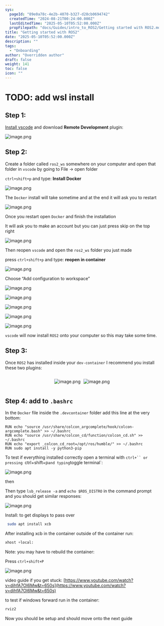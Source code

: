 ```yaml
---
sys:
  pageId: "89e0a78c-4e2b-4070-b327-d28cb0694742"
  createdTime: "2024-08-21T00:24:00.000Z"
  lastEditedTime: "2025-05-10T05:52:00.000Z"
  propFilepath: "docs/Guides/intro_to_ROS2/Getting started with ROS2.md"
title: "Getting started with ROS2"
date: "2025-05-10T05:52:00.000Z"
description: ""
tags:
  - "Onboarding"
author: "Overridden author"
draft: false
weight: 141
toc: false
icon: ""
---
```


# TODO: add wsl install

## Step 1:

[Install vscode](https://code.visualstudio.com/download) and download **Remote Development** plugin:

![image.png](https://prod-files-secure.s3.us-west-2.amazonaws.com/d518164a-d88e-44d1-a4ee-3adb3bd8bce0/efb52993-1881-4a40-b95e-6f020334f022/image.png?X-Amz-Algorithm=AWS4-HMAC-SHA256&X-Amz-Content-Sha256=UNSIGNED-PAYLOAD&X-Amz-Credential=ASIAZI2LB466ZMVFC47Q%2F20250526%2Fus-west-2%2Fs3%2Faws4_request&X-Amz-Date=20250526T161033Z&X-Amz-Expires=3600&X-Amz-Security-Token=IQoJb3JpZ2luX2VjEID%2F%2F%2F%2F%2F%2F%2F%2F%2F%2FwEaCXVzLXdlc3QtMiJIMEYCIQDwYF%2Fa7MyVnlpQBO6EALXH5xAXfsNfzSKZjmKV8uXA2QIhAPzcR5fucPTAuiHO0%2BELkGwoCrxzEW6uBkUr7SC%2BX%2F4vKv8DCEkQABoMNjM3NDIzMTgzODA1IgyTxuOoPUQMUU8Nvy0q3AOiLdZ6YvMzyPxKLYpN%2BrWCLTNUtLBuZhJF1LQEhMfk9wngW6hNMoNNOIqhk%2BTaAmoKOsvyiclzRmV5SvhCq1oEbuHAHV%2BYuISy8xAI%2BEdSIxrtMscmQ56X9uD4v0PWiwftCD0E0jjNoAs5kpvSY3wcKwraUE3U8ajc6ncUx7oLsc%2FxT4ouPPzKaamCEPZ5cQn2QZyjTEVHJpLq8BNugSfzIn0H9u2TqL9%2Fn%2FZQMYmsDSHnzUgRkLhiclhaogKDMmDqPrmrsQQDFGc5vlgtQznY0gTDLNGkDHKEnngB2K9Dk7plJrIV8sWDCJmLv99niUDweq0ClRzo4qT0XfvbcLiCP9jsUgbdgn04xEaaK%2Fal9IqhMI%2BphU0X1RWHPTWXc5CRxWudaeWEhEOBziJrvsU6e94qVmiEtswLW9dxXqDX95ysBuCTtnoi5vis7Tg5Pw5AXiFBnn%2BMTV%2FkdsGrXGlPyJ%2F7p0nRkJ845rlEjxbZa4ILAmP3f6aoYUouXHlRva5Z303uIB9AA%2BRF0Dn%2FG7F%2BJ%2FyCKjkDCEFLCxizUlgNBGLAJg%2Fz4J%2F91VrOReA3mYcAfIA15eK33R2OoaWHeM%2FcxcpnpxDPSJb32tkaEkZaPxNZTYt%2BZEUOKdQV8TCmktLBBjqkAWKwsUQxEYKB2jrc9Es7kuOy9O0lRKBHxDutgvb0PQqzBSYt1Ef6E71RyRd3Bj3ubY1DSu91VihS8X2qDQxW%2FSquksuhxtUTqEA1%2BCQW%2FBGVlFqcGJfaxVU21rxJgeGyWbdqJ1q3eaG9u4SOHitg29sXSbJ%2FLtifDBnL8F%2BiV3u5hCCOaGVYzC0J3UwRb0S8eOgANsY3kAZj0L1SB%2FdQ1b8B%2FrAy&X-Amz-Signature=5376441274da743332e056a2d703d32090636a158b9a9f4043165a71a77cfea7&X-Amz-SignedHeaders=host&x-id=GetObject)

## Step 2:

Create a folder called `ros2_ws` somewhere on your computer and open that folder in `vscode` by going to File → open folder 

`ctrl+shift+p` and type: **Install Docker**

![image.png](https://prod-files-secure.s3.us-west-2.amazonaws.com/d518164a-d88e-44d1-a4ee-3adb3bd8bce0/2269dc0e-1cd5-47ff-bceb-c04ad9b2eab0/image.png?X-Amz-Algorithm=AWS4-HMAC-SHA256&X-Amz-Content-Sha256=UNSIGNED-PAYLOAD&X-Amz-Credential=ASIAZI2LB466ZMVFC47Q%2F20250526%2Fus-west-2%2Fs3%2Faws4_request&X-Amz-Date=20250526T161033Z&X-Amz-Expires=3600&X-Amz-Security-Token=IQoJb3JpZ2luX2VjEID%2F%2F%2F%2F%2F%2F%2F%2F%2F%2FwEaCXVzLXdlc3QtMiJIMEYCIQDwYF%2Fa7MyVnlpQBO6EALXH5xAXfsNfzSKZjmKV8uXA2QIhAPzcR5fucPTAuiHO0%2BELkGwoCrxzEW6uBkUr7SC%2BX%2F4vKv8DCEkQABoMNjM3NDIzMTgzODA1IgyTxuOoPUQMUU8Nvy0q3AOiLdZ6YvMzyPxKLYpN%2BrWCLTNUtLBuZhJF1LQEhMfk9wngW6hNMoNNOIqhk%2BTaAmoKOsvyiclzRmV5SvhCq1oEbuHAHV%2BYuISy8xAI%2BEdSIxrtMscmQ56X9uD4v0PWiwftCD0E0jjNoAs5kpvSY3wcKwraUE3U8ajc6ncUx7oLsc%2FxT4ouPPzKaamCEPZ5cQn2QZyjTEVHJpLq8BNugSfzIn0H9u2TqL9%2Fn%2FZQMYmsDSHnzUgRkLhiclhaogKDMmDqPrmrsQQDFGc5vlgtQznY0gTDLNGkDHKEnngB2K9Dk7plJrIV8sWDCJmLv99niUDweq0ClRzo4qT0XfvbcLiCP9jsUgbdgn04xEaaK%2Fal9IqhMI%2BphU0X1RWHPTWXc5CRxWudaeWEhEOBziJrvsU6e94qVmiEtswLW9dxXqDX95ysBuCTtnoi5vis7Tg5Pw5AXiFBnn%2BMTV%2FkdsGrXGlPyJ%2F7p0nRkJ845rlEjxbZa4ILAmP3f6aoYUouXHlRva5Z303uIB9AA%2BRF0Dn%2FG7F%2BJ%2FyCKjkDCEFLCxizUlgNBGLAJg%2Fz4J%2F91VrOReA3mYcAfIA15eK33R2OoaWHeM%2FcxcpnpxDPSJb32tkaEkZaPxNZTYt%2BZEUOKdQV8TCmktLBBjqkAWKwsUQxEYKB2jrc9Es7kuOy9O0lRKBHxDutgvb0PQqzBSYt1Ef6E71RyRd3Bj3ubY1DSu91VihS8X2qDQxW%2FSquksuhxtUTqEA1%2BCQW%2FBGVlFqcGJfaxVU21rxJgeGyWbdqJ1q3eaG9u4SOHitg29sXSbJ%2FLtifDBnL8F%2BiV3u5hCCOaGVYzC0J3UwRb0S8eOgANsY3kAZj0L1SB%2FdQ1b8B%2FrAy&X-Amz-Signature=7bb6a758df49e696740a2e1e1db42cd2ca49972abb94f6b70066c57c3e043eb3&X-Amz-SignedHeaders=host&x-id=GetObject)

The `Docker` install will take sometime and at the end it will ask you to restart

![image.png](https://prod-files-secure.s3.us-west-2.amazonaws.com/d518164a-d88e-44d1-a4ee-3adb3bd8bce0/ed233f78-be33-4b1f-b89c-9c346c0e961e/image.png?X-Amz-Algorithm=AWS4-HMAC-SHA256&X-Amz-Content-Sha256=UNSIGNED-PAYLOAD&X-Amz-Credential=ASIAZI2LB466ZMVFC47Q%2F20250526%2Fus-west-2%2Fs3%2Faws4_request&X-Amz-Date=20250526T161033Z&X-Amz-Expires=3600&X-Amz-Security-Token=IQoJb3JpZ2luX2VjEID%2F%2F%2F%2F%2F%2F%2F%2F%2F%2FwEaCXVzLXdlc3QtMiJIMEYCIQDwYF%2Fa7MyVnlpQBO6EALXH5xAXfsNfzSKZjmKV8uXA2QIhAPzcR5fucPTAuiHO0%2BELkGwoCrxzEW6uBkUr7SC%2BX%2F4vKv8DCEkQABoMNjM3NDIzMTgzODA1IgyTxuOoPUQMUU8Nvy0q3AOiLdZ6YvMzyPxKLYpN%2BrWCLTNUtLBuZhJF1LQEhMfk9wngW6hNMoNNOIqhk%2BTaAmoKOsvyiclzRmV5SvhCq1oEbuHAHV%2BYuISy8xAI%2BEdSIxrtMscmQ56X9uD4v0PWiwftCD0E0jjNoAs5kpvSY3wcKwraUE3U8ajc6ncUx7oLsc%2FxT4ouPPzKaamCEPZ5cQn2QZyjTEVHJpLq8BNugSfzIn0H9u2TqL9%2Fn%2FZQMYmsDSHnzUgRkLhiclhaogKDMmDqPrmrsQQDFGc5vlgtQznY0gTDLNGkDHKEnngB2K9Dk7plJrIV8sWDCJmLv99niUDweq0ClRzo4qT0XfvbcLiCP9jsUgbdgn04xEaaK%2Fal9IqhMI%2BphU0X1RWHPTWXc5CRxWudaeWEhEOBziJrvsU6e94qVmiEtswLW9dxXqDX95ysBuCTtnoi5vis7Tg5Pw5AXiFBnn%2BMTV%2FkdsGrXGlPyJ%2F7p0nRkJ845rlEjxbZa4ILAmP3f6aoYUouXHlRva5Z303uIB9AA%2BRF0Dn%2FG7F%2BJ%2FyCKjkDCEFLCxizUlgNBGLAJg%2Fz4J%2F91VrOReA3mYcAfIA15eK33R2OoaWHeM%2FcxcpnpxDPSJb32tkaEkZaPxNZTYt%2BZEUOKdQV8TCmktLBBjqkAWKwsUQxEYKB2jrc9Es7kuOy9O0lRKBHxDutgvb0PQqzBSYt1Ef6E71RyRd3Bj3ubY1DSu91VihS8X2qDQxW%2FSquksuhxtUTqEA1%2BCQW%2FBGVlFqcGJfaxVU21rxJgeGyWbdqJ1q3eaG9u4SOHitg29sXSbJ%2FLtifDBnL8F%2BiV3u5hCCOaGVYzC0J3UwRb0S8eOgANsY3kAZj0L1SB%2FdQ1b8B%2FrAy&X-Amz-Signature=c262299e6340af7696718f5fd12df2fcda93e4fbf1920b2f348c2c5863b6e96a&X-Amz-SignedHeaders=host&x-id=GetObject)

Once you restart open `Docker` and finish the installation

It will ask you to make an account but you can just press skip on the top right

![image.png](https://prod-files-secure.s3.us-west-2.amazonaws.com/d518164a-d88e-44d1-a4ee-3adb3bd8bce0/21010ad9-1659-4fd9-9f59-9932a09b2a3d/image.png?X-Amz-Algorithm=AWS4-HMAC-SHA256&X-Amz-Content-Sha256=UNSIGNED-PAYLOAD&X-Amz-Credential=ASIAZI2LB466ZMVFC47Q%2F20250526%2Fus-west-2%2Fs3%2Faws4_request&X-Amz-Date=20250526T161033Z&X-Amz-Expires=3600&X-Amz-Security-Token=IQoJb3JpZ2luX2VjEID%2F%2F%2F%2F%2F%2F%2F%2F%2F%2FwEaCXVzLXdlc3QtMiJIMEYCIQDwYF%2Fa7MyVnlpQBO6EALXH5xAXfsNfzSKZjmKV8uXA2QIhAPzcR5fucPTAuiHO0%2BELkGwoCrxzEW6uBkUr7SC%2BX%2F4vKv8DCEkQABoMNjM3NDIzMTgzODA1IgyTxuOoPUQMUU8Nvy0q3AOiLdZ6YvMzyPxKLYpN%2BrWCLTNUtLBuZhJF1LQEhMfk9wngW6hNMoNNOIqhk%2BTaAmoKOsvyiclzRmV5SvhCq1oEbuHAHV%2BYuISy8xAI%2BEdSIxrtMscmQ56X9uD4v0PWiwftCD0E0jjNoAs5kpvSY3wcKwraUE3U8ajc6ncUx7oLsc%2FxT4ouPPzKaamCEPZ5cQn2QZyjTEVHJpLq8BNugSfzIn0H9u2TqL9%2Fn%2FZQMYmsDSHnzUgRkLhiclhaogKDMmDqPrmrsQQDFGc5vlgtQznY0gTDLNGkDHKEnngB2K9Dk7plJrIV8sWDCJmLv99niUDweq0ClRzo4qT0XfvbcLiCP9jsUgbdgn04xEaaK%2Fal9IqhMI%2BphU0X1RWHPTWXc5CRxWudaeWEhEOBziJrvsU6e94qVmiEtswLW9dxXqDX95ysBuCTtnoi5vis7Tg5Pw5AXiFBnn%2BMTV%2FkdsGrXGlPyJ%2F7p0nRkJ845rlEjxbZa4ILAmP3f6aoYUouXHlRva5Z303uIB9AA%2BRF0Dn%2FG7F%2BJ%2FyCKjkDCEFLCxizUlgNBGLAJg%2Fz4J%2F91VrOReA3mYcAfIA15eK33R2OoaWHeM%2FcxcpnpxDPSJb32tkaEkZaPxNZTYt%2BZEUOKdQV8TCmktLBBjqkAWKwsUQxEYKB2jrc9Es7kuOy9O0lRKBHxDutgvb0PQqzBSYt1Ef6E71RyRd3Bj3ubY1DSu91VihS8X2qDQxW%2FSquksuhxtUTqEA1%2BCQW%2FBGVlFqcGJfaxVU21rxJgeGyWbdqJ1q3eaG9u4SOHitg29sXSbJ%2FLtifDBnL8F%2BiV3u5hCCOaGVYzC0J3UwRb0S8eOgANsY3kAZj0L1SB%2FdQ1b8B%2FrAy&X-Amz-Signature=4f873381aaa300f099e7c2fa47af0319ce96fc366f8f16142b1b9f0e1e60ebd5&X-Amz-SignedHeaders=host&x-id=GetObject)

Then reopen `vscode` and open the `ros2_ws` folder you just made

press `ctrl+shift+p` and type: **reopen in container**

![image.png](https://prod-files-secure.s3.us-west-2.amazonaws.com/d518164a-d88e-44d1-a4ee-3adb3bd8bce0/4e93b8c2-41ad-488c-8095-c74205196118/image.png?X-Amz-Algorithm=AWS4-HMAC-SHA256&X-Amz-Content-Sha256=UNSIGNED-PAYLOAD&X-Amz-Credential=ASIAZI2LB466ZMVFC47Q%2F20250526%2Fus-west-2%2Fs3%2Faws4_request&X-Amz-Date=20250526T161033Z&X-Amz-Expires=3600&X-Amz-Security-Token=IQoJb3JpZ2luX2VjEID%2F%2F%2F%2F%2F%2F%2F%2F%2F%2FwEaCXVzLXdlc3QtMiJIMEYCIQDwYF%2Fa7MyVnlpQBO6EALXH5xAXfsNfzSKZjmKV8uXA2QIhAPzcR5fucPTAuiHO0%2BELkGwoCrxzEW6uBkUr7SC%2BX%2F4vKv8DCEkQABoMNjM3NDIzMTgzODA1IgyTxuOoPUQMUU8Nvy0q3AOiLdZ6YvMzyPxKLYpN%2BrWCLTNUtLBuZhJF1LQEhMfk9wngW6hNMoNNOIqhk%2BTaAmoKOsvyiclzRmV5SvhCq1oEbuHAHV%2BYuISy8xAI%2BEdSIxrtMscmQ56X9uD4v0PWiwftCD0E0jjNoAs5kpvSY3wcKwraUE3U8ajc6ncUx7oLsc%2FxT4ouPPzKaamCEPZ5cQn2QZyjTEVHJpLq8BNugSfzIn0H9u2TqL9%2Fn%2FZQMYmsDSHnzUgRkLhiclhaogKDMmDqPrmrsQQDFGc5vlgtQznY0gTDLNGkDHKEnngB2K9Dk7plJrIV8sWDCJmLv99niUDweq0ClRzo4qT0XfvbcLiCP9jsUgbdgn04xEaaK%2Fal9IqhMI%2BphU0X1RWHPTWXc5CRxWudaeWEhEOBziJrvsU6e94qVmiEtswLW9dxXqDX95ysBuCTtnoi5vis7Tg5Pw5AXiFBnn%2BMTV%2FkdsGrXGlPyJ%2F7p0nRkJ845rlEjxbZa4ILAmP3f6aoYUouXHlRva5Z303uIB9AA%2BRF0Dn%2FG7F%2BJ%2FyCKjkDCEFLCxizUlgNBGLAJg%2Fz4J%2F91VrOReA3mYcAfIA15eK33R2OoaWHeM%2FcxcpnpxDPSJb32tkaEkZaPxNZTYt%2BZEUOKdQV8TCmktLBBjqkAWKwsUQxEYKB2jrc9Es7kuOy9O0lRKBHxDutgvb0PQqzBSYt1Ef6E71RyRd3Bj3ubY1DSu91VihS8X2qDQxW%2FSquksuhxtUTqEA1%2BCQW%2FBGVlFqcGJfaxVU21rxJgeGyWbdqJ1q3eaG9u4SOHitg29sXSbJ%2FLtifDBnL8F%2BiV3u5hCCOaGVYzC0J3UwRb0S8eOgANsY3kAZj0L1SB%2FdQ1b8B%2FrAy&X-Amz-Signature=89ce1d50ed40e321ffaa6ab0b6cdc28effbc6576c07ec7f80455effe7dee2ac4&X-Amz-SignedHeaders=host&x-id=GetObject)

Choose “Add configuration to workspace”

![image.png](https://prod-files-secure.s3.us-west-2.amazonaws.com/d518164a-d88e-44d1-a4ee-3adb3bd8bce0/9560b282-5060-4989-ba37-97e7b2c22476/image.png?X-Amz-Algorithm=AWS4-HMAC-SHA256&X-Amz-Content-Sha256=UNSIGNED-PAYLOAD&X-Amz-Credential=ASIAZI2LB466ZMVFC47Q%2F20250526%2Fus-west-2%2Fs3%2Faws4_request&X-Amz-Date=20250526T161033Z&X-Amz-Expires=3600&X-Amz-Security-Token=IQoJb3JpZ2luX2VjEID%2F%2F%2F%2F%2F%2F%2F%2F%2F%2FwEaCXVzLXdlc3QtMiJIMEYCIQDwYF%2Fa7MyVnlpQBO6EALXH5xAXfsNfzSKZjmKV8uXA2QIhAPzcR5fucPTAuiHO0%2BELkGwoCrxzEW6uBkUr7SC%2BX%2F4vKv8DCEkQABoMNjM3NDIzMTgzODA1IgyTxuOoPUQMUU8Nvy0q3AOiLdZ6YvMzyPxKLYpN%2BrWCLTNUtLBuZhJF1LQEhMfk9wngW6hNMoNNOIqhk%2BTaAmoKOsvyiclzRmV5SvhCq1oEbuHAHV%2BYuISy8xAI%2BEdSIxrtMscmQ56X9uD4v0PWiwftCD0E0jjNoAs5kpvSY3wcKwraUE3U8ajc6ncUx7oLsc%2FxT4ouPPzKaamCEPZ5cQn2QZyjTEVHJpLq8BNugSfzIn0H9u2TqL9%2Fn%2FZQMYmsDSHnzUgRkLhiclhaogKDMmDqPrmrsQQDFGc5vlgtQznY0gTDLNGkDHKEnngB2K9Dk7plJrIV8sWDCJmLv99niUDweq0ClRzo4qT0XfvbcLiCP9jsUgbdgn04xEaaK%2Fal9IqhMI%2BphU0X1RWHPTWXc5CRxWudaeWEhEOBziJrvsU6e94qVmiEtswLW9dxXqDX95ysBuCTtnoi5vis7Tg5Pw5AXiFBnn%2BMTV%2FkdsGrXGlPyJ%2F7p0nRkJ845rlEjxbZa4ILAmP3f6aoYUouXHlRva5Z303uIB9AA%2BRF0Dn%2FG7F%2BJ%2FyCKjkDCEFLCxizUlgNBGLAJg%2Fz4J%2F91VrOReA3mYcAfIA15eK33R2OoaWHeM%2FcxcpnpxDPSJb32tkaEkZaPxNZTYt%2BZEUOKdQV8TCmktLBBjqkAWKwsUQxEYKB2jrc9Es7kuOy9O0lRKBHxDutgvb0PQqzBSYt1Ef6E71RyRd3Bj3ubY1DSu91VihS8X2qDQxW%2FSquksuhxtUTqEA1%2BCQW%2FBGVlFqcGJfaxVU21rxJgeGyWbdqJ1q3eaG9u4SOHitg29sXSbJ%2FLtifDBnL8F%2BiV3u5hCCOaGVYzC0J3UwRb0S8eOgANsY3kAZj0L1SB%2FdQ1b8B%2FrAy&X-Amz-Signature=e4481cf9bca5a5af9400af452c9fb51cf4382043948b6cda2a5003d16e10e2ae&X-Amz-SignedHeaders=host&x-id=GetObject)

![image.png](https://prod-files-secure.s3.us-west-2.amazonaws.com/d518164a-d88e-44d1-a4ee-3adb3bd8bce0/2ee63f81-886b-48e8-a553-dc6e5eac99e4/image.png?X-Amz-Algorithm=AWS4-HMAC-SHA256&X-Amz-Content-Sha256=UNSIGNED-PAYLOAD&X-Amz-Credential=ASIAZI2LB466ZMVFC47Q%2F20250526%2Fus-west-2%2Fs3%2Faws4_request&X-Amz-Date=20250526T161033Z&X-Amz-Expires=3600&X-Amz-Security-Token=IQoJb3JpZ2luX2VjEID%2F%2F%2F%2F%2F%2F%2F%2F%2F%2FwEaCXVzLXdlc3QtMiJIMEYCIQDwYF%2Fa7MyVnlpQBO6EALXH5xAXfsNfzSKZjmKV8uXA2QIhAPzcR5fucPTAuiHO0%2BELkGwoCrxzEW6uBkUr7SC%2BX%2F4vKv8DCEkQABoMNjM3NDIzMTgzODA1IgyTxuOoPUQMUU8Nvy0q3AOiLdZ6YvMzyPxKLYpN%2BrWCLTNUtLBuZhJF1LQEhMfk9wngW6hNMoNNOIqhk%2BTaAmoKOsvyiclzRmV5SvhCq1oEbuHAHV%2BYuISy8xAI%2BEdSIxrtMscmQ56X9uD4v0PWiwftCD0E0jjNoAs5kpvSY3wcKwraUE3U8ajc6ncUx7oLsc%2FxT4ouPPzKaamCEPZ5cQn2QZyjTEVHJpLq8BNugSfzIn0H9u2TqL9%2Fn%2FZQMYmsDSHnzUgRkLhiclhaogKDMmDqPrmrsQQDFGc5vlgtQznY0gTDLNGkDHKEnngB2K9Dk7plJrIV8sWDCJmLv99niUDweq0ClRzo4qT0XfvbcLiCP9jsUgbdgn04xEaaK%2Fal9IqhMI%2BphU0X1RWHPTWXc5CRxWudaeWEhEOBziJrvsU6e94qVmiEtswLW9dxXqDX95ysBuCTtnoi5vis7Tg5Pw5AXiFBnn%2BMTV%2FkdsGrXGlPyJ%2F7p0nRkJ845rlEjxbZa4ILAmP3f6aoYUouXHlRva5Z303uIB9AA%2BRF0Dn%2FG7F%2BJ%2FyCKjkDCEFLCxizUlgNBGLAJg%2Fz4J%2F91VrOReA3mYcAfIA15eK33R2OoaWHeM%2FcxcpnpxDPSJb32tkaEkZaPxNZTYt%2BZEUOKdQV8TCmktLBBjqkAWKwsUQxEYKB2jrc9Es7kuOy9O0lRKBHxDutgvb0PQqzBSYt1Ef6E71RyRd3Bj3ubY1DSu91VihS8X2qDQxW%2FSquksuhxtUTqEA1%2BCQW%2FBGVlFqcGJfaxVU21rxJgeGyWbdqJ1q3eaG9u4SOHitg29sXSbJ%2FLtifDBnL8F%2BiV3u5hCCOaGVYzC0J3UwRb0S8eOgANsY3kAZj0L1SB%2FdQ1b8B%2FrAy&X-Amz-Signature=b9e442a317f998f1062ed7cf5a29c7f4dd49d49e8e8fe942c2ca2ce0d65f456c&X-Amz-SignedHeaders=host&x-id=GetObject)

![image.png](https://prod-files-secure.s3.us-west-2.amazonaws.com/d518164a-d88e-44d1-a4ee-3adb3bd8bce0/ae1580b2-b048-407e-aed9-b584224a7a04/image.png?X-Amz-Algorithm=AWS4-HMAC-SHA256&X-Amz-Content-Sha256=UNSIGNED-PAYLOAD&X-Amz-Credential=ASIAZI2LB466ZMVFC47Q%2F20250526%2Fus-west-2%2Fs3%2Faws4_request&X-Amz-Date=20250526T161033Z&X-Amz-Expires=3600&X-Amz-Security-Token=IQoJb3JpZ2luX2VjEID%2F%2F%2F%2F%2F%2F%2F%2F%2F%2FwEaCXVzLXdlc3QtMiJIMEYCIQDwYF%2Fa7MyVnlpQBO6EALXH5xAXfsNfzSKZjmKV8uXA2QIhAPzcR5fucPTAuiHO0%2BELkGwoCrxzEW6uBkUr7SC%2BX%2F4vKv8DCEkQABoMNjM3NDIzMTgzODA1IgyTxuOoPUQMUU8Nvy0q3AOiLdZ6YvMzyPxKLYpN%2BrWCLTNUtLBuZhJF1LQEhMfk9wngW6hNMoNNOIqhk%2BTaAmoKOsvyiclzRmV5SvhCq1oEbuHAHV%2BYuISy8xAI%2BEdSIxrtMscmQ56X9uD4v0PWiwftCD0E0jjNoAs5kpvSY3wcKwraUE3U8ajc6ncUx7oLsc%2FxT4ouPPzKaamCEPZ5cQn2QZyjTEVHJpLq8BNugSfzIn0H9u2TqL9%2Fn%2FZQMYmsDSHnzUgRkLhiclhaogKDMmDqPrmrsQQDFGc5vlgtQznY0gTDLNGkDHKEnngB2K9Dk7plJrIV8sWDCJmLv99niUDweq0ClRzo4qT0XfvbcLiCP9jsUgbdgn04xEaaK%2Fal9IqhMI%2BphU0X1RWHPTWXc5CRxWudaeWEhEOBziJrvsU6e94qVmiEtswLW9dxXqDX95ysBuCTtnoi5vis7Tg5Pw5AXiFBnn%2BMTV%2FkdsGrXGlPyJ%2F7p0nRkJ845rlEjxbZa4ILAmP3f6aoYUouXHlRva5Z303uIB9AA%2BRF0Dn%2FG7F%2BJ%2FyCKjkDCEFLCxizUlgNBGLAJg%2Fz4J%2F91VrOReA3mYcAfIA15eK33R2OoaWHeM%2FcxcpnpxDPSJb32tkaEkZaPxNZTYt%2BZEUOKdQV8TCmktLBBjqkAWKwsUQxEYKB2jrc9Es7kuOy9O0lRKBHxDutgvb0PQqzBSYt1Ef6E71RyRd3Bj3ubY1DSu91VihS8X2qDQxW%2FSquksuhxtUTqEA1%2BCQW%2FBGVlFqcGJfaxVU21rxJgeGyWbdqJ1q3eaG9u4SOHitg29sXSbJ%2FLtifDBnL8F%2BiV3u5hCCOaGVYzC0J3UwRb0S8eOgANsY3kAZj0L1SB%2FdQ1b8B%2FrAy&X-Amz-Signature=33f039d6ad4cbdf1b7c8d530553629df57c8e698ef2c1398e621eed76d79af8f&X-Amz-SignedHeaders=host&x-id=GetObject)

![image.png](https://prod-files-secure.s3.us-west-2.amazonaws.com/d518164a-d88e-44d1-a4ee-3adb3bd8bce0/53255b28-f75e-430f-b9e3-c0ac8577e42b/image.png?X-Amz-Algorithm=AWS4-HMAC-SHA256&X-Amz-Content-Sha256=UNSIGNED-PAYLOAD&X-Amz-Credential=ASIAZI2LB466ZMVFC47Q%2F20250526%2Fus-west-2%2Fs3%2Faws4_request&X-Amz-Date=20250526T161033Z&X-Amz-Expires=3600&X-Amz-Security-Token=IQoJb3JpZ2luX2VjEID%2F%2F%2F%2F%2F%2F%2F%2F%2F%2FwEaCXVzLXdlc3QtMiJIMEYCIQDwYF%2Fa7MyVnlpQBO6EALXH5xAXfsNfzSKZjmKV8uXA2QIhAPzcR5fucPTAuiHO0%2BELkGwoCrxzEW6uBkUr7SC%2BX%2F4vKv8DCEkQABoMNjM3NDIzMTgzODA1IgyTxuOoPUQMUU8Nvy0q3AOiLdZ6YvMzyPxKLYpN%2BrWCLTNUtLBuZhJF1LQEhMfk9wngW6hNMoNNOIqhk%2BTaAmoKOsvyiclzRmV5SvhCq1oEbuHAHV%2BYuISy8xAI%2BEdSIxrtMscmQ56X9uD4v0PWiwftCD0E0jjNoAs5kpvSY3wcKwraUE3U8ajc6ncUx7oLsc%2FxT4ouPPzKaamCEPZ5cQn2QZyjTEVHJpLq8BNugSfzIn0H9u2TqL9%2Fn%2FZQMYmsDSHnzUgRkLhiclhaogKDMmDqPrmrsQQDFGc5vlgtQznY0gTDLNGkDHKEnngB2K9Dk7plJrIV8sWDCJmLv99niUDweq0ClRzo4qT0XfvbcLiCP9jsUgbdgn04xEaaK%2Fal9IqhMI%2BphU0X1RWHPTWXc5CRxWudaeWEhEOBziJrvsU6e94qVmiEtswLW9dxXqDX95ysBuCTtnoi5vis7Tg5Pw5AXiFBnn%2BMTV%2FkdsGrXGlPyJ%2F7p0nRkJ845rlEjxbZa4ILAmP3f6aoYUouXHlRva5Z303uIB9AA%2BRF0Dn%2FG7F%2BJ%2FyCKjkDCEFLCxizUlgNBGLAJg%2Fz4J%2F91VrOReA3mYcAfIA15eK33R2OoaWHeM%2FcxcpnpxDPSJb32tkaEkZaPxNZTYt%2BZEUOKdQV8TCmktLBBjqkAWKwsUQxEYKB2jrc9Es7kuOy9O0lRKBHxDutgvb0PQqzBSYt1Ef6E71RyRd3Bj3ubY1DSu91VihS8X2qDQxW%2FSquksuhxtUTqEA1%2BCQW%2FBGVlFqcGJfaxVU21rxJgeGyWbdqJ1q3eaG9u4SOHitg29sXSbJ%2FLtifDBnL8F%2BiV3u5hCCOaGVYzC0J3UwRb0S8eOgANsY3kAZj0L1SB%2FdQ1b8B%2FrAy&X-Amz-Signature=483e02864debe228ad57a7443190bcd83ec5e021761c25f559d6e3b084a93f89&X-Amz-SignedHeaders=host&x-id=GetObject)

![image.png](https://prod-files-secure.s3.us-west-2.amazonaws.com/d518164a-d88e-44d1-a4ee-3adb3bd8bce0/7c562767-5af9-4ffb-97d1-327bcdf4ee00/image.png?X-Amz-Algorithm=AWS4-HMAC-SHA256&X-Amz-Content-Sha256=UNSIGNED-PAYLOAD&X-Amz-Credential=ASIAZI2LB466ZMVFC47Q%2F20250526%2Fus-west-2%2Fs3%2Faws4_request&X-Amz-Date=20250526T161033Z&X-Amz-Expires=3600&X-Amz-Security-Token=IQoJb3JpZ2luX2VjEID%2F%2F%2F%2F%2F%2F%2F%2F%2F%2FwEaCXVzLXdlc3QtMiJIMEYCIQDwYF%2Fa7MyVnlpQBO6EALXH5xAXfsNfzSKZjmKV8uXA2QIhAPzcR5fucPTAuiHO0%2BELkGwoCrxzEW6uBkUr7SC%2BX%2F4vKv8DCEkQABoMNjM3NDIzMTgzODA1IgyTxuOoPUQMUU8Nvy0q3AOiLdZ6YvMzyPxKLYpN%2BrWCLTNUtLBuZhJF1LQEhMfk9wngW6hNMoNNOIqhk%2BTaAmoKOsvyiclzRmV5SvhCq1oEbuHAHV%2BYuISy8xAI%2BEdSIxrtMscmQ56X9uD4v0PWiwftCD0E0jjNoAs5kpvSY3wcKwraUE3U8ajc6ncUx7oLsc%2FxT4ouPPzKaamCEPZ5cQn2QZyjTEVHJpLq8BNugSfzIn0H9u2TqL9%2Fn%2FZQMYmsDSHnzUgRkLhiclhaogKDMmDqPrmrsQQDFGc5vlgtQznY0gTDLNGkDHKEnngB2K9Dk7plJrIV8sWDCJmLv99niUDweq0ClRzo4qT0XfvbcLiCP9jsUgbdgn04xEaaK%2Fal9IqhMI%2BphU0X1RWHPTWXc5CRxWudaeWEhEOBziJrvsU6e94qVmiEtswLW9dxXqDX95ysBuCTtnoi5vis7Tg5Pw5AXiFBnn%2BMTV%2FkdsGrXGlPyJ%2F7p0nRkJ845rlEjxbZa4ILAmP3f6aoYUouXHlRva5Z303uIB9AA%2BRF0Dn%2FG7F%2BJ%2FyCKjkDCEFLCxizUlgNBGLAJg%2Fz4J%2F91VrOReA3mYcAfIA15eK33R2OoaWHeM%2FcxcpnpxDPSJb32tkaEkZaPxNZTYt%2BZEUOKdQV8TCmktLBBjqkAWKwsUQxEYKB2jrc9Es7kuOy9O0lRKBHxDutgvb0PQqzBSYt1Ef6E71RyRd3Bj3ubY1DSu91VihS8X2qDQxW%2FSquksuhxtUTqEA1%2BCQW%2FBGVlFqcGJfaxVU21rxJgeGyWbdqJ1q3eaG9u4SOHitg29sXSbJ%2FLtifDBnL8F%2BiV3u5hCCOaGVYzC0J3UwRb0S8eOgANsY3kAZj0L1SB%2FdQ1b8B%2FrAy&X-Amz-Signature=c8bf48e104179949124957866ab78970e2eaee078698251f347ed70181f778c4&X-Amz-SignedHeaders=host&x-id=GetObject)

`vscode` will now install `ROS2` onto your computer so this may take some time.

## Step 3:

Once `ROS2` has installed inside your `dev-container` I recommend you install these two plugins:

<div style="display: flex;flex-direction: row; column-gap:10px; max-width: 630px;justify-content: center;">
<div>

![image.png](https://prod-files-secure.s3.us-west-2.amazonaws.com/d518164a-d88e-44d1-a4ee-3adb3bd8bce0/3fc3d550-5a54-4ba1-ba6b-faa01cdb7369/image.png?X-Amz-Algorithm=AWS4-HMAC-SHA256&X-Amz-Content-Sha256=UNSIGNED-PAYLOAD&X-Amz-Credential=ASIAZI2LB4664TY2KFG5%2F20250526%2Fus-west-2%2Fs3%2Faws4_request&X-Amz-Date=20250526T161045Z&X-Amz-Expires=3600&X-Amz-Security-Token=IQoJb3JpZ2luX2VjEID%2F%2F%2F%2F%2F%2F%2F%2F%2F%2FwEaCXVzLXdlc3QtMiJIMEYCIQDi7E96XknCRdf9TSTqMIQkElNBvC88R5LFfOyWHLZP6QIhAICYCMGhUObi3diyym85rt0guch1D3JCy%2Bj4bZZwNGwXKv8DCEkQABoMNjM3NDIzMTgzODA1IgyXxCClCVpnqbZpInQq3AOetNIa11Ur9%2FTk3HxDvPp3CDEq40%2BxtqKvtYqSWHaAA%2F6aI0SSc0hY8egdfhaEt6U496FMxBEJITDZONZq1Y8117BWgyIhB5JGntNmt3RtiQL41rTdWF6MjcWau3eJN%2BHXzrBlhwiXPA6Xeijs20COt%2Bt0sFyAQwre%2FMj0hsU4vCDZ6Ic1icF9AicwKXDxWyCq39mMPeUPInzfS6c2r9BF9iq8yXD3NI44j9mPe4ZJxukxskWGviGnZ%2F%2BjrscC12NkY3ddPT%2FtSmxpUyOOVZo8ZJS13L3xQzQ%2BXxRUc4RD%2BwsIQGjHmDuxFnH7tBrCiz8895RC0MSpQsz4n0KFs5o2I1ewHa5yh3Stm%2BBWJW%2FoTzP7Zv%2ByHyZ1OJ4V%2FDktGJ%2B%2BH43Qor8QITDXYzCx29va6LXOLBNNkV1njidhZ82Mi47FYA%2BgUnjR2loD7echM10lrQZg8JInXmtZnan4X9c%2BeUvbwtu7AUaySX61HoJh78O%2FvilPCss2CuqUDALw%2B%2BfdFS5oNjVa9CxkYp4Jnc65yjJhlhHah1eh%2BBAIZKqxFhZz%2F0YzYKsXkM4LyLyBlzamfnEhdOskLsw7Ku%2BlkpjGCd8Rgf6NWsWRJlsXO8VID%2BP8468ZFbRja52kaTCek9LBBjqkAREsjCEMYxEOEnumUHBUImkZj%2BHd7m4EKsJkcVIos%2FNytyh64Q5h64SXVYXbva%2F73FaSibIY3dC7EU6rwUYT%2FUsfK7BB6FG6tn434tMFCQ%2FzbxRQDjLjDfpMrhMxTpZCZIeBJaBDoWtGbKqnWs3cJQUvRauitsxTuquxDfSd3ZQ%2FHc6wstonVeXSw4rnT7hmaxHAAu2X%2BJzVYO3lMboqIwqtcPaO&X-Amz-Signature=5d0193d932a4138ab199449cb31a71e7ec5744b0dece9e5e1fdda44a5c9a6e1f&X-Amz-SignedHeaders=host&x-id=GetObject)

</div>
<div>

![image.png](https://prod-files-secure.s3.us-west-2.amazonaws.com/d518164a-d88e-44d1-a4ee-3adb3bd8bce0/d994cc66-13c2-4093-a5a3-f84cf4601a82/image.png?X-Amz-Algorithm=AWS4-HMAC-SHA256&X-Amz-Content-Sha256=UNSIGNED-PAYLOAD&X-Amz-Credential=ASIAZI2LB466SR3ATK3Q%2F20250526%2Fus-west-2%2Fs3%2Faws4_request&X-Amz-Date=20250526T161045Z&X-Amz-Expires=3600&X-Amz-Security-Token=IQoJb3JpZ2luX2VjEID%2F%2F%2F%2F%2F%2F%2F%2F%2F%2FwEaCXVzLXdlc3QtMiJHMEUCIQC4s8T24Z2yY2ArHU8T5AUOY2uWNBVZDK8uHPu13gfIXgIgO9aSDzuFaPHcAkGf5fuiiM8%2BBVvoaevFJl37nLAx6soq%2FwMISRAAGgw2Mzc0MjMxODM4MDUiDC5H7dxicXHteNyQbSrcA5SkaiJjNSxmUxt2ekSQJqPcQrg2pzRSORKltlH8PE5Kx8U3VndHSUBrIQgKtkJ7VFQAIfA04aynTk9Bobz0r%2BR%2BpWKBlojn3hKFryLdIyncLmFuzZemPVMqXG5XXNJ%2B1vtIirLAQbTZ063iDElLfcfrF2sp1ek446g%2FRZ9Qqk%2Fw7L8cOPls2J%2FwZgDxNzdAu1lISoj1xKjabrtzm5psgiWFc8EkViaJOg79n1yZK75OjslJFHGCcYMJaekpdZGNHUkWE7qu4ovZyVp3%2B0S3xWO2Tov122DcbtFbsgJq0QF0vhz6eiNSeZjUIX7JcYMocvuVlVMKXCmieW1RE8W8GKqaimWwEDXeUQn88%2B3xkcqcRRjgUxYXpd%2F%2BFP3b8XCojghxZEVrOmMC3JtXw7nJhpTrrgi7Wv27lBbsDMYoAb7txE%2F5WBJf4N82U7TZvIA5jA1a4xMGNWHLDe7BRhBOvDtVfjRSfwmvQqvCHBQIgoErvgJ9XEac4ReS3KfxyJDRRISO1Z2TkgkIbQ1CGFg4lKaCf%2Boab%2FhYWT7beeMMky%2BhEHVzrI6JauClizdIomAeG3tXMOaqRjpax74elt7UCP2mVb6Ylh0r0aOpwOjMPn18SfBvWNv0Szo3mmDFMImT0sEGOqUBGWhjfVBexlHvoy81iY2dTlfZuW4AkRcAndwHtKeSIYrl1h2IyFXmjkrDiGwqSOKB3O0%2FEOHA2ojr0%2F8MyigpKN8AJMxrdhJW2SLhJAAQlqmG41tRTX3oPUTvargVYN%2BYfKYPEuJ4GCu01TrV%2FpjOJj0jMNwKZARnN7EsaVDbySiXGIjJKJbC59tTRXOFZ%2FejodpzkBHquNGJp01iuHl5C4A%2FOd7n&X-Amz-Signature=a14b6c019b1ddace6efce67c3ebd878aba725e412271e04a88720783fb945712&X-Amz-SignedHeaders=host&x-id=GetObject)

</div>
</div>

## Step 4: add to `.bashrc`

In the `Docker` file inside the `.devcontainer` folder add this line at the very bottom: 

```docker
RUN echo "source /usr/share/colcon_argcomplete/hook/colcon-argcomplete.bash" >> ~/.bashrc
RUN echo "source /usr/share/colcon_cd/function/colcon_cd.sh" >> ~/.bashrc
RUN echo "export _colcon_cd_root=/opt/ros/humble/" >> ~/.bashrc
RUN sudo apt install -y python3-pip 
```

To test if everything installed correctly open a terminal with `ctrl+`` or pressing `ctrl+shift+p` and typing `toggle terminal`:

![image.png](https://prod-files-secure.s3.us-west-2.amazonaws.com/d518164a-d88e-44d1-a4ee-3adb3bd8bce0/6a4943d8-b04e-4c02-9a58-775f3384d1a5/image.png?X-Amz-Algorithm=AWS4-HMAC-SHA256&X-Amz-Content-Sha256=UNSIGNED-PAYLOAD&X-Amz-Credential=ASIAZI2LB466ZMVFC47Q%2F20250526%2Fus-west-2%2Fs3%2Faws4_request&X-Amz-Date=20250526T161033Z&X-Amz-Expires=3600&X-Amz-Security-Token=IQoJb3JpZ2luX2VjEID%2F%2F%2F%2F%2F%2F%2F%2F%2F%2FwEaCXVzLXdlc3QtMiJIMEYCIQDwYF%2Fa7MyVnlpQBO6EALXH5xAXfsNfzSKZjmKV8uXA2QIhAPzcR5fucPTAuiHO0%2BELkGwoCrxzEW6uBkUr7SC%2BX%2F4vKv8DCEkQABoMNjM3NDIzMTgzODA1IgyTxuOoPUQMUU8Nvy0q3AOiLdZ6YvMzyPxKLYpN%2BrWCLTNUtLBuZhJF1LQEhMfk9wngW6hNMoNNOIqhk%2BTaAmoKOsvyiclzRmV5SvhCq1oEbuHAHV%2BYuISy8xAI%2BEdSIxrtMscmQ56X9uD4v0PWiwftCD0E0jjNoAs5kpvSY3wcKwraUE3U8ajc6ncUx7oLsc%2FxT4ouPPzKaamCEPZ5cQn2QZyjTEVHJpLq8BNugSfzIn0H9u2TqL9%2Fn%2FZQMYmsDSHnzUgRkLhiclhaogKDMmDqPrmrsQQDFGc5vlgtQznY0gTDLNGkDHKEnngB2K9Dk7plJrIV8sWDCJmLv99niUDweq0ClRzo4qT0XfvbcLiCP9jsUgbdgn04xEaaK%2Fal9IqhMI%2BphU0X1RWHPTWXc5CRxWudaeWEhEOBziJrvsU6e94qVmiEtswLW9dxXqDX95ysBuCTtnoi5vis7Tg5Pw5AXiFBnn%2BMTV%2FkdsGrXGlPyJ%2F7p0nRkJ845rlEjxbZa4ILAmP3f6aoYUouXHlRva5Z303uIB9AA%2BRF0Dn%2FG7F%2BJ%2FyCKjkDCEFLCxizUlgNBGLAJg%2Fz4J%2F91VrOReA3mYcAfIA15eK33R2OoaWHeM%2FcxcpnpxDPSJb32tkaEkZaPxNZTYt%2BZEUOKdQV8TCmktLBBjqkAWKwsUQxEYKB2jrc9Es7kuOy9O0lRKBHxDutgvb0PQqzBSYt1Ef6E71RyRd3Bj3ubY1DSu91VihS8X2qDQxW%2FSquksuhxtUTqEA1%2BCQW%2FBGVlFqcGJfaxVU21rxJgeGyWbdqJ1q3eaG9u4SOHitg29sXSbJ%2FLtifDBnL8F%2BiV3u5hCCOaGVYzC0J3UwRb0S8eOgANsY3kAZj0L1SB%2FdQ1b8B%2FrAy&X-Amz-Signature=6fb62db2676fa09c23b688f597417cfeadc3d5e03bb8bfe312be66481fa554f8&X-Amz-SignedHeaders=host&x-id=GetObject)

then 

Then type `lsb_release -a` and `echo $ROS_DISTRO` in the command prompt and you should get similar responses:

![image.png](https://prod-files-secure.s3.us-west-2.amazonaws.com/d518164a-d88e-44d1-a4ee-3adb3bd8bce0/3e635dec-a805-4e85-8b9e-d000e5b71a4e/image.png?X-Amz-Algorithm=AWS4-HMAC-SHA256&X-Amz-Content-Sha256=UNSIGNED-PAYLOAD&X-Amz-Credential=ASIAZI2LB466ZMVFC47Q%2F20250526%2Fus-west-2%2Fs3%2Faws4_request&X-Amz-Date=20250526T161033Z&X-Amz-Expires=3600&X-Amz-Security-Token=IQoJb3JpZ2luX2VjEID%2F%2F%2F%2F%2F%2F%2F%2F%2F%2FwEaCXVzLXdlc3QtMiJIMEYCIQDwYF%2Fa7MyVnlpQBO6EALXH5xAXfsNfzSKZjmKV8uXA2QIhAPzcR5fucPTAuiHO0%2BELkGwoCrxzEW6uBkUr7SC%2BX%2F4vKv8DCEkQABoMNjM3NDIzMTgzODA1IgyTxuOoPUQMUU8Nvy0q3AOiLdZ6YvMzyPxKLYpN%2BrWCLTNUtLBuZhJF1LQEhMfk9wngW6hNMoNNOIqhk%2BTaAmoKOsvyiclzRmV5SvhCq1oEbuHAHV%2BYuISy8xAI%2BEdSIxrtMscmQ56X9uD4v0PWiwftCD0E0jjNoAs5kpvSY3wcKwraUE3U8ajc6ncUx7oLsc%2FxT4ouPPzKaamCEPZ5cQn2QZyjTEVHJpLq8BNugSfzIn0H9u2TqL9%2Fn%2FZQMYmsDSHnzUgRkLhiclhaogKDMmDqPrmrsQQDFGc5vlgtQznY0gTDLNGkDHKEnngB2K9Dk7plJrIV8sWDCJmLv99niUDweq0ClRzo4qT0XfvbcLiCP9jsUgbdgn04xEaaK%2Fal9IqhMI%2BphU0X1RWHPTWXc5CRxWudaeWEhEOBziJrvsU6e94qVmiEtswLW9dxXqDX95ysBuCTtnoi5vis7Tg5Pw5AXiFBnn%2BMTV%2FkdsGrXGlPyJ%2F7p0nRkJ845rlEjxbZa4ILAmP3f6aoYUouXHlRva5Z303uIB9AA%2BRF0Dn%2FG7F%2BJ%2FyCKjkDCEFLCxizUlgNBGLAJg%2Fz4J%2F91VrOReA3mYcAfIA15eK33R2OoaWHeM%2FcxcpnpxDPSJb32tkaEkZaPxNZTYt%2BZEUOKdQV8TCmktLBBjqkAWKwsUQxEYKB2jrc9Es7kuOy9O0lRKBHxDutgvb0PQqzBSYt1Ef6E71RyRd3Bj3ubY1DSu91VihS8X2qDQxW%2FSquksuhxtUTqEA1%2BCQW%2FBGVlFqcGJfaxVU21rxJgeGyWbdqJ1q3eaG9u4SOHitg29sXSbJ%2FLtifDBnL8F%2BiV3u5hCCOaGVYzC0J3UwRb0S8eOgANsY3kAZj0L1SB%2FdQ1b8B%2FrAy&X-Amz-Signature=7d1ceda9318bd8d6260e2c7c26b90b4fd3929bbfc34bbac5ecbae2fa609f8982&X-Amz-SignedHeaders=host&x-id=GetObject)

Install:  to get displays to pass over

```bash
 sudo apt install xcb
```

After installing xcb in the container outside of the container run:

```python
xhost +local:
```

Note: you may have to rebuild the container:

Press `ctrl+shift+P`

![image.png](https://prod-files-secure.s3.us-west-2.amazonaws.com/d518164a-d88e-44d1-a4ee-3adb3bd8bce0/6c2be660-2618-4c38-9c26-53554f7a0b7b/image.png?X-Amz-Algorithm=AWS4-HMAC-SHA256&X-Amz-Content-Sha256=UNSIGNED-PAYLOAD&X-Amz-Credential=ASIAZI2LB466ZMVFC47Q%2F20250526%2Fus-west-2%2Fs3%2Faws4_request&X-Amz-Date=20250526T161033Z&X-Amz-Expires=3600&X-Amz-Security-Token=IQoJb3JpZ2luX2VjEID%2F%2F%2F%2F%2F%2F%2F%2F%2F%2FwEaCXVzLXdlc3QtMiJIMEYCIQDwYF%2Fa7MyVnlpQBO6EALXH5xAXfsNfzSKZjmKV8uXA2QIhAPzcR5fucPTAuiHO0%2BELkGwoCrxzEW6uBkUr7SC%2BX%2F4vKv8DCEkQABoMNjM3NDIzMTgzODA1IgyTxuOoPUQMUU8Nvy0q3AOiLdZ6YvMzyPxKLYpN%2BrWCLTNUtLBuZhJF1LQEhMfk9wngW6hNMoNNOIqhk%2BTaAmoKOsvyiclzRmV5SvhCq1oEbuHAHV%2BYuISy8xAI%2BEdSIxrtMscmQ56X9uD4v0PWiwftCD0E0jjNoAs5kpvSY3wcKwraUE3U8ajc6ncUx7oLsc%2FxT4ouPPzKaamCEPZ5cQn2QZyjTEVHJpLq8BNugSfzIn0H9u2TqL9%2Fn%2FZQMYmsDSHnzUgRkLhiclhaogKDMmDqPrmrsQQDFGc5vlgtQznY0gTDLNGkDHKEnngB2K9Dk7plJrIV8sWDCJmLv99niUDweq0ClRzo4qT0XfvbcLiCP9jsUgbdgn04xEaaK%2Fal9IqhMI%2BphU0X1RWHPTWXc5CRxWudaeWEhEOBziJrvsU6e94qVmiEtswLW9dxXqDX95ysBuCTtnoi5vis7Tg5Pw5AXiFBnn%2BMTV%2FkdsGrXGlPyJ%2F7p0nRkJ845rlEjxbZa4ILAmP3f6aoYUouXHlRva5Z303uIB9AA%2BRF0Dn%2FG7F%2BJ%2FyCKjkDCEFLCxizUlgNBGLAJg%2Fz4J%2F91VrOReA3mYcAfIA15eK33R2OoaWHeM%2FcxcpnpxDPSJb32tkaEkZaPxNZTYt%2BZEUOKdQV8TCmktLBBjqkAWKwsUQxEYKB2jrc9Es7kuOy9O0lRKBHxDutgvb0PQqzBSYt1Ef6E71RyRd3Bj3ubY1DSu91VihS8X2qDQxW%2FSquksuhxtUTqEA1%2BCQW%2FBGVlFqcGJfaxVU21rxJgeGyWbdqJ1q3eaG9u4SOHitg29sXSbJ%2FLtifDBnL8F%2BiV3u5hCCOaGVYzC0J3UwRb0S8eOgANsY3kAZj0L1SB%2FdQ1b8B%2FrAy&X-Amz-Signature=74094ef4a5d34598be90a1461c9d09ccb4eeda3bfef89b8303f8c2a3440a4406&X-Amz-SignedHeaders=host&x-id=GetObject)

video guide if you get stuck: [https://www.youtube.com/watch?v=dihfA7Ol6Mw&t=650s](https://www.youtube.com/watch?v=dihfA7Ol6Mw&t=650s)

to test if windows forward run in the container:

```bash
rviz2
```

Now you should be setup and should move onto the next guide 
